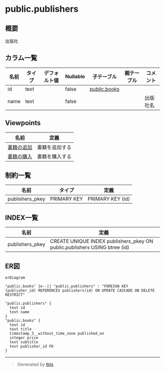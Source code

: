 # public.publishers

## 概要

出版社

## カラム一覧

| 名前 | タイプ | デフォルト値 | Nullable | 子テーブル | 親テーブル | コメント |
| ---- | ------ | ------------ | -------- | ---------- | ---------- | -------- |
| id | text |  | false | [public.books](public.books.md) |  |  |
| name | text |  | false |  |  | 出版社名 |

## Viewpoints

| 名前 | 定義 |
| ---- | ---------- |
| [書籍の追加](viewpoint-0.md) | 書籍を追加する |
| [書籍の購入](viewpoint-3.md) | 書籍を購入する |

## 制約一覧

| 名前 | タイプ | 定義 |
| ---- | ---- | ---------- |
| publishers_pkey | PRIMARY KEY | PRIMARY KEY (id) |

## INDEX一覧

| 名前 | 定義 |
| ---- | ---------- |
| publishers_pkey | CREATE UNIQUE INDEX publishers_pkey ON public.publishers USING btree (id) |

## ER図

```mermaid
erDiagram

"public.books" }o--|| "public.publishers" : "FOREIGN KEY (publisher_id) REFERENCES publishers(id) ON UPDATE CASCADE ON DELETE RESTRICT"

"public.publishers" {
  text id
  text name
}
"public.books" {
  text id
  text title
  timestamp_3__without_time_zone published_on
  integer price
  text subtitle
  text publisher_id FK
}
```

---

> Generated by [tbls](https://github.com/k1LoW/tbls)

